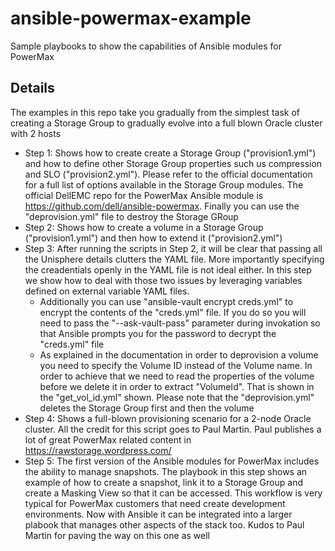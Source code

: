 # ansible-powermax-example
Sample playbooks to show the capabilities of Ansible modules for PowerMax
## Details
The examples in this repo take you gradually from the simplest task of creating a Storage Group to gradually evolve into a full blown Oracle cluster with 2 hosts
 - Step 1: Shows how to create create a Storage Group ("provision1.yml") and how to define other Storage Group properties such us compression and SLO ("provision2.yml"). Please refer to the official documentation for a full list of options available in the Storage Group modules. The official DellEMC repo for the PowerMax Ansible module is https://github.com/dell/ansible-powermax. Finally you can use the "deprovision.yml" file to destroy the Storage GRoup
 - Step 2: Shows how to create a volume in a Storage Group ("provision1.yml") and then how to extend it ("provision2.yml")
 - Step 3: After running the scripts in Step 2, it will be clear that passing all the Unisphere details clutters the YAML file. More importantly specifying the creadentials openly in the YAML file is not ideal either. In this step we show how to deal with those two issues by leveraging variables defined on external variable YAML files.
    + Additionally you can use "ansible-vault encrypt creds.yml" to encrypt the contents of the "creds.yml" file. If you do so you will need to pass the "--ask-vault-pass" parameter during invokation so that Ansible prompts you for the password to decrypt the "creds.yml" file
    + As explained in the documentation in order to deprovision a volume you need to specify the Volume ID instead of the Volume name. In order to achieve that we need to read the properties of the volume before we delete it in order to extract "VolumeId". That is shown in the "get_vol_id.yml" shown. Please note that the "deprovision.yml" deletes the Storage Group first and then the volume
 - Step 4: Shows a full-blown provisioning scenario for a 2-node Oracle cluster. All the credit for this script goes to Paul Martin. Paul publishes a lot of great PowerMax related content in https://rawstorage.wordpress.com/ 
 - Step 5: The first version of the Ansible modules for PowerMax includes the ability to manage snapshots. The playbook in this step shows an example of how to create a snapshot, link it to a Storage Group and create a Masking View so that it can be accessed. This workflow is very typical for PowerMax customers that need create development environments. Now with Ansible it can be integrated into a larger plabook that manages other aspects of the stack too. Kudos to Paul Martin for paving the way on this one as well
